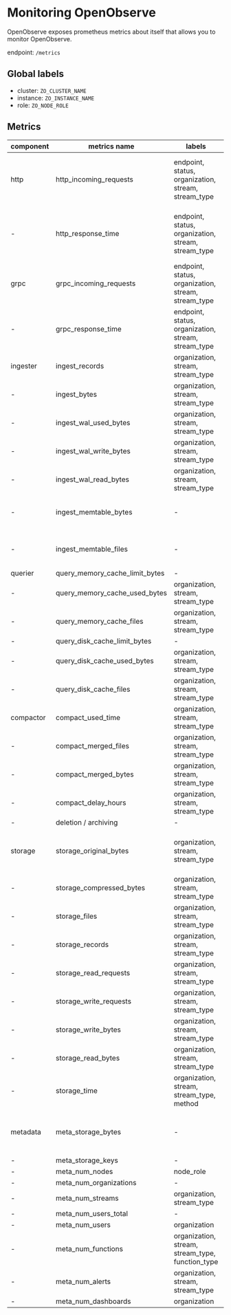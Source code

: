 # Monitoring OpenObserve

OpenObserve exposes prometheus metrics about itself that allows you to monitor OpenObserve.

endpoint: `/metrics`

## Global labels

- cluster: `ZO_CLUSTER_NAME`
- instance: `ZO_INSTANCE_NAME`
- role: `ZO_NODE_ROLE`

## Metrics

| component | metrics name            | labels | data type | desc |
|-----------|-------------------------|--------|-----------|------|
| http      | http_incoming_requests  | endpoint, status, organization, stream, stream_type | Counter   | endpoint: /_bulk, /_json, /_multi, /_search, /_around |
| -         | http_response_time      | endpoint, status, organization, stream, stream_type  | Histogram | endpoint: /_bulk, /_json, /_multi, /_search, /_around |
| grpc      | grpc_incoming_requests  | endpoint, status, organization, stream, stream_type | Counter   | endpoint: search, event |
| -         | grpc_response_time      | endpoint, status, organization, stream, stream_type | Histogram | endpoint: search, event |
| ingester  | ingest_records          | organization, stream, stream_type | Counter   | - |
| -         | ingest_bytes            | organization, stream, stream_type | Counter   | - |
| -         | ingest_wal_used_bytes   | organization, stream, stream_type | Gauge     | currently WAL total size |
| -         | ingest_wal_write_bytes  | organization, stream, stream_type | Counter   | WAL write latency |
| -         | ingest_wal_read_bytes   | organization, stream, stream_type | Counter   | WAL read latency |
| -         | ingest_memtable_bytes   | -                                 | Gauge     | Ingestor in memory bytes |
| -         | ingest_memtable_files   | -                                 | Gauge     | Ingestor in memory files |
| querier   | query_memory_cache_limit_bytes | -                                 | Gauge   | - |
| -         | query_memory_cache_used_bytes  | organization, stream, stream_type | Gauge   | - |
| -         | query_memory_cache_files       | organization, stream, stream_type | Gauge   | - |
| -         | query_disk_cache_limit_bytes   | -                                 | Gauge   | - |
| -         | query_disk_cache_used_bytes    | organization, stream, stream_type | Gauge   | - |
| -         | query_disk_cache_files         | organization, stream, stream_type | Gauge   | - |
| compactor | compact_used_time       | organization, stream, stream_type | Counter | - |
| -         | compact_merged_files    | organization, stream, stream_type | Counter | - |
| -         | compact_merged_bytes    | organization, stream, stream_type | Counter | - |
| -         | compact_delay_hours     | organization, stream, stream_type | Gauge   | - |
| -         | deletion / archiving    |-                                  | -       | TODO |
| storage   | storage_original_bytes  | organization, stream, stream_type | Gauge   | Storage metrics will be updated regularly. |
| -         | storage_compressed_bytes | organization, stream, stream_type | Gauge  | - |
| -         | storage_files           | organization, stream, stream_type | Gauge   | - |
| -         | storage_records         | organization, stream, stream_type | Gauge   | - |
| -         | storage_read_requests   | organization, stream, stream_type | Counter   | - |
| -         | storage_write_requests   | organization, stream, stream_type | Counter   | - |
| -         | storage_write_bytes     | organization, stream, stream_type | Counter   | - |
| -         | storage_read_bytes      | organization, stream, stream_type | Counter   | - |
| -         | storage_time            | organization, stream, stream_type, method | Counter   | method: get, put, delete |
| metadata  | meta_storage_bytes      | -                                 | Gauge   | Metadata metrics will be updated regularly. |
| -         | meta_storage_keys       | -                                 | Gauge   | - |
| -         | meta_num_nodes          | node_role                        | Gauge   | node_role |
| -         | meta_num_organizations  | -                                 | Gauge   | - |
| -         | meta_num_streams        | organization, stream_type         | Gauge   | - |
| -         | meta_num_users_total    | -                                 | Gauge   | - |
| -         | meta_num_users          | organization                      | Gauge   | - |
| -         | meta_num_functions      | organization, stream, stream_type, function_type | Gauge   | - |
| -         | meta_num_alerts         | organization, stream, stream_type | Gauge   | TODO |
| -         | meta_num_dashboards     | organization                      | Gauge   | TODO |
